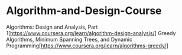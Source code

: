 # Algorithm-and-Design-Course
Algorithms: Design and Analysis, Part 1[https://www.coursera.org/learn/algorithm-design-analysis/]
Greedy Algorithms, Minimum Spanning Trees, and Dynamic Programming[https://www.coursera.org/learn/algorithms-greedy/]
